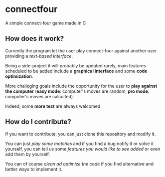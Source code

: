 # connectfour
A simple connect-four game made in C

## How does it work?
Currently the program let the user play connect-four against another user providing a _text-based interface_.

Being a side-project it will probably be updated rarely, main features scheduled to be added include a **graphical interface** and some **code optimization**.

More challeging goals include the opportunity for the user to **play against the computer** (**easy mode**: computer's moves are random, **pro mode**: computer's moves are calculted).

Indeed, some **more test** are always welcomed.

## How do I contribute?
If you want to contribute, you can just clone this repository and modify it.

You can just *play some matches* and if you find a bug notify it or solve it yourself, you can tell us some *features you would like to see added* or even add them by yourself.

You can of course *clean ad optimize the code* if you find alternative and better ways to implement it. 


